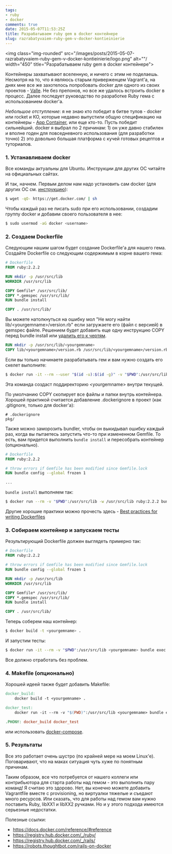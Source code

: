 ```yaml
---
tags:
- ruby
- docker
comments: true
date: 2015-05-07T11:53:25Z
title: Разрабатываем ruby gem в docker контейнере
slug: razrabatyvaiem-ruby-gem-v-docker-kontieinierie
---
```


<img class="img-rounded" src="/images/posts/2015-05-07-razrabatyvaiem-ruby-gem-v-docker-kontieinierie/logo.png" alt=""/ width="450" title="Разрабатываем ruby gem в docker контейнере">

Контейнеры захватывают вселенную, и ничего с этим не поделаешь. Несмотря на то,
что я являюсь старым приверженцем Vagrant'а, на днях мне все же захотелось
попробовать docker для одного из своих проектов -
[Valle](https://github.com/kaize/valle). Не без препонов, но все же удалось
встроить docker в процесс. Далее последует руководство по разработке Ruby гема
с использованием docker'а.

<!--more-->

*Небольшое отступление*: я не знаю кто победит в битве тулов - docker или
rocket и КО, которые недавно выпустили общую спецификацию на контейнеры - [App
Container](https://github.com/appc/spec), или еще кто-то. Пусть победит
сильнейший. docker я выбрал по 2 причинам: 1) он уже давно стабилен и вполне
годен для повседневного использования (для разработки точно) 2) это довольно
большая платформа с кучей готовых рецептов и туториалов.

### 1. Устанавливаем docker

Все команды актуальны для Ubuntu. Инструкции для других ОС читайте на
официальных сайтах.

И так, начнем. Первым делом нам надо установить сам docker (для других ОС см.
[инструкцию](http://docs.docker.com/installation/)):

```sh
$ wget -qO- https://get.docker.com/ | sh
```

Чтобы каждый раз не писать sudo при его использовании, создадим группу docker и
добавим своего пользователя в нее:

```sh
$ sudo usermod -aG docker <username>
```

### 2. Создаем Dockerfile

Следующим нашим шагом будет создание Dockerfile'а для нашего гема. Создайте
Dockerfile со следующим содержимым в корне вашего гема:

```dockerfile
# Dockerfile
FROM ruby:2.2.2

RUN mkdir -p /usr/src/lib
WORKDIR /usr/src/lib

COPY Gemfile* /usr/src/lib/
COPY *.gemspec /usr/src/lib/
RUN bundle install

COPY . /usr/src/lib/
```

Вы можете натолкнуться на ошибку мол "Не могу найти lib/<yourgemname\>/version.rb" если
загружаете его (файл с версией) в gemspec файле. Решением будет добавить еще
одну инструкцию COPY перед bundle install или [удалить
его к чертям](https://github.com/kaize/valle/commit/cfb4e8e451c54bb94176577811de72a01740d501#diff-6e266e394c50981ec99b03694aa7ccc0L2).

```dockerfile
RUN mkdir -p /usr/src/lib/<yourgemname>
COPY lib/<yourgemname>/version.rb /usr/src/lib/<yourgemname>/version.rb
```

Если вы только начинаете разрабатывать гем и вам нужно создать его скелет выполните:

```sh
$ docker run -it --rm --user "$(id -u):$(id -g)" -v "$PWD":/usr/src/lib -w /usr/src/lib ruby:2.2.2 bundle gem <yourgemname>
```

Эта команда создаст поддиректорию <yourgemname\> внутри текущей.

По умолчанию COPY скопирует все файлы и папки внутрь контейнера. Хорошей
практикой считается добавление .dockerignore в проект (как .gitignore,
только для docker'а):

```
# .dockerignore
pkg/
```

Также можно заморозить bundler, чтобы он выкидывал ошибку каждый раз, когда вы
пытаетесь запустить что-то при измененном Gemfile. То есть, вам придется
выполнить `bundle install` и пересобрать контейнер (опционально).

```dockerfile
# Dockerfile
FROM ruby:2.2.2

# throw errors if Gemfile has been modified since Gemfile.lock
RUN bundle config --global frozen 1

...
```

`bundle install` выполняем так:

```sh
$ docker run --rm -v "$PWD":/usr/src/lib -w /usr/src/lib ruby:2.2.2 bundle install
```

Другие хорошие практики можно прочесть здесь - [Best practices for writing
Dockerfiles](https://docs.docker.com/articles/dockerfile_best-practices/)

### 3. Собираем контейнер и запускаем тесты

Результирующий Dockerfile должен выглядеть примерно так:

```dockerfile
# Dockerfile
FROM ruby:2.2.2

# throw errors if Gemfile has been modified since Gemfile.lock
RUN bundle config --global frozen 1

RUN mkdir -p /usr/src/lib
WORKDIR /usr/src/lib

COPY Gemfile* /usr/src/lib/
COPY *.gemspec /usr/src/lib/
RUN bundle install

COPY . /usr/src/lib/
```

Теперь соберем наш контейнер:

```sh
$ docker build -t <yourgemname> .
```

И запустим тесты:

```sh
$ docker run -it --rm -v "$PWD":/usr/src/lib <yourgemname> bundle exec rake
```

Все должно отработать без проблем.

### 4. Makefile (опционально)

Хорошей идеей также будет добавить Makefile:

```makefile
docker_build:
	docker build -t <yourgemname> .

docker_test:
	docker run -it --rm -v "$(PWD)":/usr/src/lib <yourgemname> bundle exec rake

.PHONY: docker_build docker_test
```

или использовать [docker-compose](https://docs.docker.com/compose/).

### 5. Результаты

Все это работает очень шустро (по крайней мере на моем Linux'е). Поговаривают,
что на маках ситуация чуть хуже по понятным причинам.

Таким образом, все что потребуется от нашего коллеги или контрибьютора для
старта работы над гемом - это выполнить пару команд! Я считаю это здорово. Нет,
вы конечно можете добавить Vagrantfile вместе  с provisioning, но виртуалки
тяжелые и съедают много ресурсов. Или сказать, что для работы над гемом вам
нужно поставить Ruby, libXX1 и libXX2 ручками. Но и у этого подхода имеются
серьезные недостатки.

Полезные ссылки:

- https://docs.docker.com/reference/#reference
- https://registry.hub.docker.com/_/ruby/
- https://registry.hub.docker.com/_/rails/
- https://robots.thoughtbot.com/rails-on-docker
